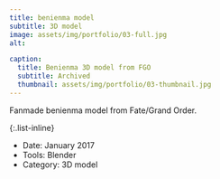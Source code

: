 ```yaml
---
title: benienma model
subtitle: 3D model
image: assets/img/portfolio/03-full.jpg
alt: 

caption:
  title: Benienma 3D model from FGO
  subtitle: Archived
  thumbnail: assets/img/portfolio/03-thumbnail.jpg
---
```

Fanmade benienma model from Fate/Grand Order.

{:.list-inline}
- Date: January 2017
- Tools: Blender
- Category: 3D model

